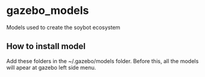# gazebo_models
Models used to create the soybot ecosystem

## How to install model
Add these folders in the ~/.gazebo/models folder.
Before this, all the models will apear at gazebo left side menu.
